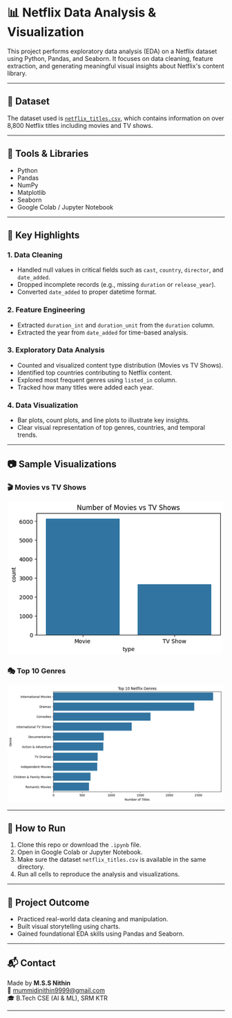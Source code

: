 # 📊 Netflix Data Analysis & Visualization

This project performs exploratory data analysis (EDA) on a Netflix dataset using Python, Pandas, and Seaborn. It focuses on data cleaning, feature extraction, and generating meaningful visual insights about Netflix's content library.

---

## 📁 Dataset

The dataset used is [`netflix_titles.csv`](https://www.kaggle.com/datasets/shivamb/netflix-shows), which contains information on over 8,800 Netflix titles including movies and TV shows.

---

## 🔧 Tools & Libraries

- Python
- Pandas
- NumPy
- Matplotlib
- Seaborn
- Google Colab / Jupyter Notebook

---

## 📌 Key Highlights

### 1. Data Cleaning
- Handled null values in critical fields such as `cast`, `country`, `director`, and `date_added`.
- Dropped incomplete records (e.g., missing `duration` or `release_year`).
- Converted `date_added` to proper datetime format.

### 2. Feature Engineering
- Extracted `duration_int` and `duration_unit` from the `duration` column.
- Extracted the year from `date_added` for time-based analysis.

### 3. Exploratory Data Analysis
- Counted and visualized content type distribution (Movies vs TV Shows).
- Identified top countries contributing to Netflix content.
- Explored most frequent genres using `listed_in` column.
- Tracked how many titles were added each year.

### 4. Data Visualization
- Bar plots, count plots, and line plots to illustrate key insights.
- Clear visual representation of top genres, countries, and temporal trends.

---

## 📷 Sample Visualizations

### 🎬 Movies vs TV Shows
<img src="MOVIES VS TV SHOWS.png" width="500"/>

### 🎭 Top 10 Genres
<img src="TOP 10 GENRES.png" width="500"/>



---

## 🚀 How to Run

1. Clone this repo or download the `.ipynb` file.
2. Open in Google Colab or Jupyter Notebook.
3. Make sure the dataset `netflix_titles.csv` is available in the same directory.
4. Run all cells to reproduce the analysis and visualizations.

---

## 📌 Project Outcome

- Practiced real-world data cleaning and manipulation.
- Built visual storytelling using charts.
- Gained foundational EDA skills using Pandas and Seaborn.

---

## 📬 Contact

Made by **M.S.S Nithin**  
📧 mummidinithin9999@gmail.com  
🎓 B.Tech CSE (AI & ML), SRM KTR

---


